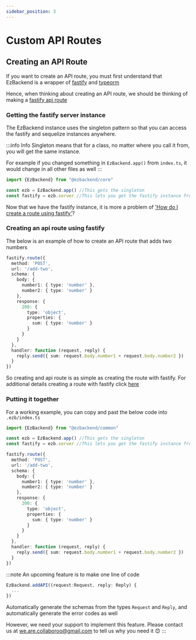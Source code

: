 ```yaml
---
sidebar_position: 3
---
```


# Custom API Routes

## Creating an API Route

If you want to create an API route, you must first understand that EzBackend is a wrapper of [fastify](https://www.fastify.io/) and [typeorm](https://typeorm.io/)

Hence, when thinking about creating an API route, we should be thinking of making a [fastify api route](https://www.fastify.io/docs/latest/Routes/)

### Getting the fastify server instance

The EzBackend instance uses the singleton pattern so that you can access the fastify and sequelize instances anywhere.

:::info Info
Singleton means that for a class, no matter where you call it from, you will get the same instance.

For example if you changed something in `EzBackend.app()` from `index.ts`, it would change in all other files as well
:::

```ts title=".ezb/index.ts"
import {EzBackend} from "@ezbackend/core"

const ezb = EzBackend.app() //This gets the singleton
const fastify = ezb.server //This lets you get the fastify instance from anywhere

```

Now that we have the fastify instance, it is more a problem of ['How do I create a route using fastify'](https://www.fastify.io/docs/latest/Routes/)?

### Creating an api route using fastify

The below is an example of how to create an API route that adds two numbers

```ts title=".ezb/index.ts"
fastify.route({
  method: 'POST',
  url: '/add-two',
  schema: {
    body: {
      number1: { type: 'number' },
      number2: { type: 'number' }
    },
    response: {
      200: {
        type: 'object',
        properties: {
          sum: { type: 'number' }
        }
      }
    }
  },
  handler: function (request, reply) {
    reply.send({ sum: request.body.number1 + request.body.number2 })
  }
})

```

So creating and api route is as simple as creating the route with fastify. For additional details creating a route with fastify click [here](https://www.fastify.io/docs/latest/Routes/)


### Putting it together

For a working example, you can copy and past the below code into `.ezb/index.ts`

```ts ./ezb/index.ts
import {EzBackend} from "@ezbackend/common"

const ezb = EzBackend.app() //This gets the singleton
const fastify = ezb.server //This lets you get the fastify instance from anywhere

fastify.route({
  method: 'POST',
  url: '/add-two',
  schema: {
    body: {
      number1: { type: 'number' },
      number2: { type: 'number' }
    },
    response: {
      200: {
        type: 'object',
        properties: {
          sum: { type: 'number' }
        }
      }
    }
  },
  handler: function (request, reply) {
    reply.send({ sum: request.body.number1 + request.body.number2 })
  }
})
```

:::note
An upcoming feature is to make one line of code

```ts
EzBackend.addAPI((request:Request, reply: Reply) {
  ...
})
```

Automatically generate the schemas from the types `Request` and `Reply`, and automatically generate the error codes as well

However, we need your support to implement this feature. Please contact us at we.are.collaboroo@gmail.com to tell us why you need it 😊
:::